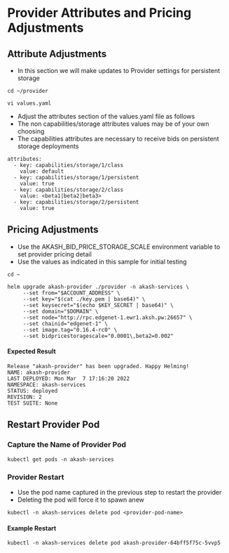 # Provider Attributes and Pricing Adjustments

## Attribute Adjustments

* In this section we will make updates to Provider settings for persistent storage

```
cd ~/provider

vi values.yaml
```

* Adjust the attributes section of the values.yaml file as follows
* The non capabilities/storage attributes values may be of your own choosing
* The capabilities attributes are necessary to receive bids on persistent storage deployments

```
attributes:
  - key: capabilities/storage/1/class
    value: default
  - key: capabilities/storage/1/persistent
    value: true
  - key: capabilities/storage/2/class
    value: <beta1|beta2|beta3>
  - key: capabilities/storage/2/persistent
    value: true
```

## Pricing Adjustments

* Use the AKASH\_BID\_PRICE\_STORAGE\_SCALE environment variable to set provider pricing detail
* Use the values as indicated in this sample for initial testing

```
cd ~

helm upgrade akash-provider ./provider -n akash-services \
     --set from="$ACCOUNT_ADDRESS" \
     --set key="$(cat ./key.pem | base64)" \
     --set keysecret="$(echo $KEY_SECRET | base64)" \
     --set domain="$DOMAIN" \
     --set node="http://rpc.edgenet-1.ewr1.aksh.pw:26657" \
     --set chainid="edgenet-1" \
     --set image.tag="0.16.4-rc0" \
     --set bidpricestoragescale="0.0001\,beta2=0.002"
```

#### Expected Result

```
Release "akash-provider" has been upgraded. Happy Helming!
NAME: akash-provider
LAST DEPLOYED: Mon Mar  7 17:16:20 2022
NAMESPACE: akash-services
STATUS: deployed
REVISION: 2
TEST SUITE: None
```

## **Restart Provider Pod**

### **Capture the Name of Provider Pod**

```
kubectl get pods -n akash-services
```

### Provider Restart

* Use the pod name captured in the previous step to restart the provider
* Deleting the pod will force it to spawn anew

```
kubectl -n akash-services delete pod <provider-pod-name>
```

#### Example Restart

```
kubectl -n akash-services delete pod akash-provider-64bff5f75c-5vvp5
```
